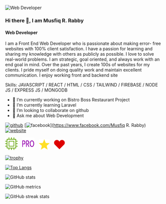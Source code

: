 ![Web Developer](https://i.ibb.co/xX13zdC/clint-patterson-d-YEu-FB8-KQJk-unsplash.jpg)
### Hi there 👋, I am Musfiq R. Rabby
#### Web Developer

I am a Front End Web Developer who is passionate about making error- free websites with 100% client satisfaction. I have a passion for learning and sharing my knowledge with others as publicly as possible. I love to solve real-world problems. I am strategic, goal oriented, and always work with an end goal in mind. Over the past years, I create 100s of websites for my clients. I pride myself on doing quality work and maintain excellent communication. I enjoy working front and backend site 

Skills: JAVASCRIPT / REACT / HTML / CSS / TAILWIND / FIREBASE / NODE JS / EXPRESS JS / MONGODB

- 🔭 I’m currently working on Bistro Boss Restaurant Project  
- 🌱 I’m currently learning Laravel 
- 👯 I’m looking to collaborate on github 
- 💬 Ask me about Web Development 


[<img src='https://cdn.jsdelivr.net/npm/simple-icons@3.0.1/icons/github.svg' alt='github' height='40'>](https://github.com/MusfiqRabby)  [<img src='https://cdn.jsdelivr.net/npm/simple-icons@3.0.1/icons/facebook.svg' alt='facebook' height='40'>](https://www.facebook.com/Musfiq R. Rabby)  [<img src='https://cdn.jsdelivr.net/npm/simple-icons@3.0.1/icons/icloud.svg' alt='website' height='40'>](https://euphonious-dango-818739.netlify.app/)  

<a href='https://docs.github.com/en/developers'><img src='https://raw.githubusercontent.com/acervenky/animated-github-badges/master/assets/devbadge.gif' width='40' height='40'></a> <a href='https://github.com/pricing'><img src='https://raw.githubusercontent.com/acervenky/animated-github-badges/master/assets/pro.gif' width='40' height='40'></a> <a href='https://stars.github.com/'><img src='https://raw.githubusercontent.com/acervenky/animated-github-badges/master/assets/starbadge.gif' width='35' height='35'></a> <a href='https://docs.github.com/en/github/supporting-the-open-source-community-with-github-sponsors'><img src='https://raw.githubusercontent.com/acervenky/animated-github-badges/master/assets/sponsorbadge.gif' width='35' height='35'></a> 

[![trophy](https://github-profile-trophy.vercel.app/?username=MusfiqRabby)](https://github.com/ryo-ma/github-profile-trophy)

[![Top Langs](https://github-readme-stats.vercel.app/api/top-langs/?username=MusfiqRabby)](https://github.com/anuraghazra/github-readme-stats)

![GitHub stats](https://github-readme-stats.vercel.app/api?username=MusfiqRabby&show_icons=true)  

![GitHub metrics](https://metrics.lecoq.io/MusfiqRabby)  

![GitHub streak stats](https://streak-stats.demolab.com/?user=MusfiqRabby)  

